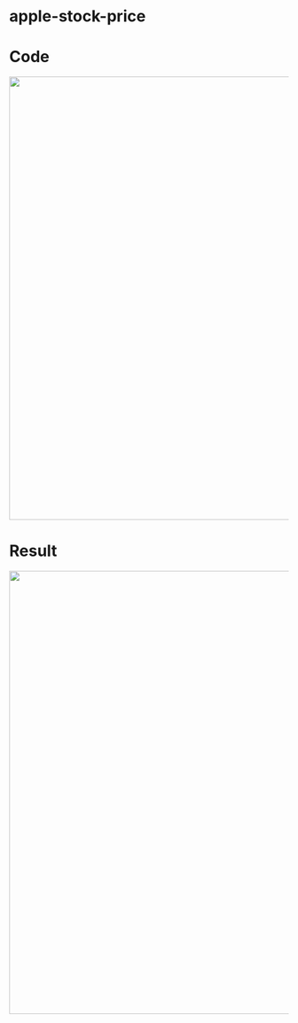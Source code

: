# apple-stock-price

<table>

# Code
<img width="800" src="https://user-images.githubusercontent.com/101377287/196100195-a120eb6e-c68f-4e7a-9242-5aec9a75dd9d.png"/>

# Result
<img width="800" src="https://user-images.githubusercontent.com/101377287/196099975-b56064d1-70f9-46ba-aaf3-ccd9a9cb61d2.jpeg"/>
<table/>
